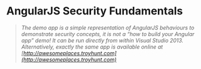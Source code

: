 # AngularJS Security Fundamentals

>*The demo app is a simple representation of AngularJS behaviours to demonstrate security concepts, it is not a “how to build your Angular app” demo! It can be run directly from within Visual Studio 2013. Alternatively, exactly the same app is available online at [http://awesomeplaces.troyhunt.com](http://awesomeplaces.troyhunt.com)*
